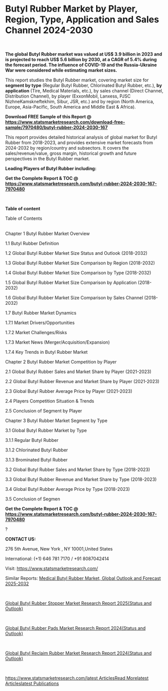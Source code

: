 <h1>Butyl Rubber Market by Player, Region, Type, Application and Sales Channel 2024-2030</h1><br/><p><strong>The global Butyl Rubber market was valued at US$ 3.9 billion in 2023 and is projected to reach US$ 5.6 billion by 2030, at a <strong>CAGR</strong> of 5.4% during the forecast period. The influence of COVID-19 and the Russia-Ukraine War were considered while estimating market sizes.</strong></p>
 
 
 
 <p>This report studies the Butyl Rubber market, covering market size for <strong>segment by type</strong> (Regular Butyl Rubber, Chlorinated Butyl Rubber, etc.), <strong>by application</strong> (Tire, Medical Materials, etc.), by sales channel (Direct Channel, Distribution Channel), by player (ExxonMobil, Lanxess, PJSC NizhneKamskneftekhim, Sibur, JSR, etc.) and by region (North America, Europe, Asia-Pacific, South America and Middle East & Africa).</p>
 
 
 
 <p><strong>Download FREE Sample of this Report @ <a href="https://www.statsmarketresearch.com/download-free-sample/7970480/butyl-rubber-2024-2030-167">https://www.statsmarketresearch.com/download-free-sample/7970480/butyl-rubber-2024-2030-167</a></strong></p>
 
 
 
 <p>This report provides detailed historical analysis of global market for Butyl Rubber from 2018-2023, and provides extensive market forecasts from 2024-2032 by region/country and subsectors. It covers the sales/revenue/value, gross margin, historical growth and future perspectives in the Butyl Rubber market.</p>
 
 
 
 <p><strong>Leading Players of Butyl Rubber including:</strong></p>
 
 
 
 <div><b>Get the Complete Report & TOC @ <a href="https://www.statsmarketresearch.com/butyl-rubber-2024-2030-167-7970480">https://www.statsmarketresearch.com/butyl-rubber-2024-2030-167-7970480</a></b></div>
 
 
 
 <p><br />
 
 <b>Table of content</b></p>
 
 
 
 <p>Table of Contents<br />
 
 <br />
 
 Chapter 1 Butyl Rubber Market Overview<br />
 
 1.1 Butyl Rubber Definition<br />
 
 1.2 Global Butyl Rubber Market Size Status and Outlook (2018-2032)<br />
 
 1.3 Global Butyl Rubber Market Size Comparison by Region (2018-2032)<br />
 
 1.4 Global Butyl Rubber Market Size Comparison by Type (2018-2032)<br />
 
 1.5 Global Butyl Rubber Market Size Comparison by Application (2018-2032)<br />
 
 1.6 Global Butyl Rubber Market Size Comparison by Sales Channel (2018-2032)<br />
 
 1.7 Butyl Rubber Market Dynamics<br />
 
 1.7.1 Market Drivers/Opportunities<br />
 
 1.7.2 Market Challenges/Risks<br />
 
 1.7.3 Market News (Merger/Acquisition/Expansion)<br />
 
 1.7.4 Key Trends in Butyl Rubber Market<br />
 
 Chapter 2 Butyl Rubber Market Competition by Player<br />
 
 2.1 Global Butyl Rubber Sales and Market Share by Player (2021-2023)<br />
 
 2.2 Global Butyl Rubber Revenue and Market Share by Player (2021-2023)<br />
 
 2.3 Global Butyl Rubber Average Price by Player (2021-2023)<br />
 
 2.4 Players Competition Situation & Trends<br />
 
 2.5 Conclusion of Segment by Player<br />
 
 Chapter 3 Butyl Rubber Market Segment by Type<br />
 
 3.1 Global Butyl Rubber Market by Type<br />
 
 3.1.1 Regular Butyl Rubber<br />
 
 3.1.2 Chlorinated Butyl Rubber<br />
 
 3.1.3 Brominated Butyl Rubber<br />
 
 3.2 Global Butyl Rubber Sales and Market Share by Type (2018-2023)<br />
 
 3.3 Global Butyl Rubber Revenue and Market Share by Type (2018-2023)<br />
 
 3.4 Global Butyl Rubber Average Price by Type (2018-2023)<br />
 
 3.5 Conclusion of Segmen</p>
 
 
 
 <div><b>Get the Complete Report & TOC @ <a href="https://www.statsmarketresearch.com/butyl-rubber-2024-2030-167-7970480">https://www.statsmarketresearch.com/butyl-rubber-2024-2030-167-7970480</a></b></div>
 
 
 
 <p>? </p>
 
 
 
 <p><b>CONTACT US:</b><br />
 
 276 5th Avenue, New York , NY 10001,United States<br />
 
 International: (+1) 646 781 7170 / +91 8087042414<br />
 
 Visit: <a href="https://www.statsmarketresearch.com/">https://www.statsmarketresearch.com/</a><br />
 
 Similar Reports: <a href="https://www.statsmarketresearch.com/butyl-rubber-2024-2030-167-7970480">Medical Butyl Rubber Market, Global Outlook and Forecast 2025-2032</a><br />
 
 <br />
 
 <a href="https://www.statsmarketresearch.com/butyl-rubber-2024-2030-167-7970480">Global Butyl Rubber Stopper Market Research Report 2025(Status and Outlook)</a><br />
 
 <br />
 
 <a href="https://www.statsmarketresearch.com/butyl-rubber-2024-2030-167-7970480">Global Butyl Rubber Pads Market Research Report 2024(Status and Outlook)</a><br />
 
 <br />
 
 <a href="https://www.statsmarketresearch.com/butyl-rubber-2024-2030-167-7970480">Global Butyl Reclaim Rubber Market Research Report 2024(Status and Outlook)</a><br />
 
 <br />
 
 <a href="https://gyeongbokgung.com">https://www.statsmarketresearch.com/</a><a href="https://hallyeomaritime.com">latest Articles</a><a href="https://jingwansa.com">Read More</a><a href="https://nguoiviet.jp/">latest Articles</a><a href="https://www.intelmarketresearch.com/">latest Publications</a></p>